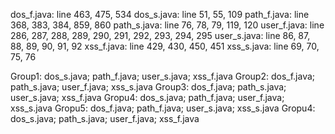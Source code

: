 dos_f.java: line 463, 475, 534 
dos_s.java: line 51, 55, 109
path_f.java: line 368, 383, 384, 859, 860
path_s.java: line 76, 78, 79, 119, 120
user_f.java: line 286, 287, 288, 289, 290, 291, 292, 293, 294, 295
user_s.java: line 86, 87, 88, 89, 90, 91, 92
xss_f.java: line 429, 430, 450, 451
xss_s.java: line 69, 70, 75, 76

Group1: dos_s.java; path_f.java; user_s.java; xss_f.java
Group2: dos_f.java; path_s.java; user_f.java; xss_s.java
Group3: dos_f.java; path_s.java; user_s.java; xss_f.java
Gropu4: dos_s.java; path_f.java; user_f.java; xss_s.java
Gropu5: dos_f.java; path_f.java; user_s.java; xss_s.java
Gropu4: dos_s.java; path_s.java; user_f.java; xss_f.java
